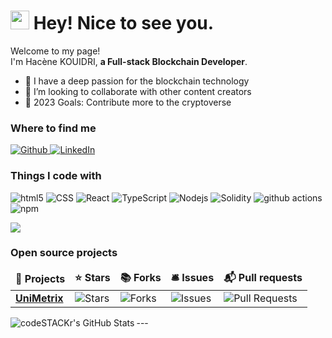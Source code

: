 <h1><img src="https://emojis.slackmojis.com/emojis/images/1531849430/4246/blob-sunglasses.gif?1531849430" width="30"/> Hey! Nice to see you.</h1>

<p>Welcome to my page! </br> I'm Hacène KOUIDRI, <b>a Full-stack Blockchain Developer</b>. </p>

- 🌱 I have a deep passion for the blockchain technology  
- 👯 I’m looking to collaborate with other content creators
- 🥅 2023 Goals: Contribute more to the cryptoverse

<h3>Where to find me</h3>
<p>
  <a href="https://github.com//HaceneKouidri" target="_blank">
    <img alt="Github" src="https://img.shields.io/badge/GitHub-%2312100E.svg?&style=for-the-badge&logo=Github&logoColor=white" />
  </a>
  <a href="https://www.linkedin.com/in/hac%C3%A8ne-kouidri/" target="_blank">
    <img alt="LinkedIn" src="https://img.shields.io/badge/linkedin-%230077B5.svg?&style=for-the-badge&logo=linkedin&logoColor=white" />
  </a> 
</p>

<h3>Things I code with</h3>
<p>
  <img alt="html5" src="https://img.shields.io/badge/-HTML5-E34F26?style=flat-square&logo=html5&logoColor=white" />
  <img alt="CSS" src="https://img.shields.io/badge/CSS3-1572B6?style=for-the-badge&logo=css3&logoColor=white" />
  <img alt="React" src="https://img.shields.io/badge/-React-45b8d8?style=flat-square&logo=react&logoColor=white" />
  <img alt="TypeScript" src="https://img.shields.io/badge/TypeScript-007ACC?style=for-the-badge&logo=typescript&logoColor=white" />
  <img alt="Nodejs" src="https://img.shields.io/badge/-Nodejs-43853d?style=flat-square&logo=Node.js&logoColor=white" />
  <img alt="Solidity" src="https://img.shields.io/badge/Solidity-e6e6e6?style=for-the-badge&logo=solidity&logoColor=black" /> 
  <img alt="github actions" src="https://img.shields.io/badge/-Github_Actions-2088FF?style=flat-square&logo=github-actions&logoColor=white" />
  <img alt="npm" src="https://img.shields.io/badge/-NPM-CB3837?style=flat-square&logo=npm&logoColor=white" /> 
</p>

<div>
    <img  src="https://github-readme-stats.vercel.app/api/top-langs/?username=leidanwqq1&layout=compact" />
</div>

<h3>Open source projects</h3>
<table>
  <thead align="center">
    <tr border: none;>
      <td><b>🎁 Projects</b></td>
      <td><b>⭐ Stars</b></td>
      <td><b>📚 Forks</b></td>
      <td><b>🛎 Issues</b></td>
      <td><b>📬 Pull requests</b></td>
    </tr>
  </thead>
  <tbody>
    <tr>
      <td><a href="https://github.com/unimetrix/unimetrix.github.io"><b>UniMetrix</b></a></td>
      <td><img alt="Stars" src="https://img.shields.io/github/stars/unimetrix/unimetrix.github.io?style=flat-square&labelColor=343b41"/></td>
      <td><img alt="Forks" src="https://img.shields.io/github/forks/unimetrix/unimetrix.github.io?style=flat-square&labelColor=343b41"/></td>
      <td><img alt="Issues" src="https://img.shields.io/github/issues/unimetrix/unimetrix.github.io?style=flat-square&labelColor=343b41"/></td>
      <td><img alt="Pull Requests" src="https://img.shields.io/github/issues-pr/lunimetrix/unimetrix.github.io?style=flat-square&labelColor=343b41"/></td>
    </tr>
  </tbody>
</table>
---

<img align="left" alt="codeSTACKr's GitHub Stats" src="https://github-readme-stats.vercel.app/api?username=HaceneKouidri&count_private=true&show_icons=true&hide_border=true&theme=radical" />

